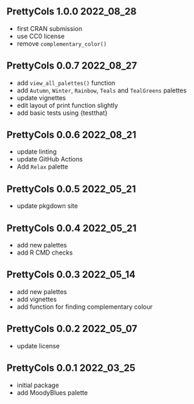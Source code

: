 ## PrettyCols 1.0.0 2022_08_28

* first CRAN submission
* use CC0 license
* remove `complementary_color()`

## PrettyCols 0.0.7 2022_08_27

* add `view_all_palettes()` function
* add `Autumn`, `Winter`, `Rainbow`, `Teals` and `TealGreens` palettes
* update vignettes
* edit layout of print function slightly
* add basic tests using {testthat}

## PrettyCols 0.0.6 2022_08_21

* update linting
* update GitHub Actions
* Add `Relax` palette

## PrettyCols 0.0.5 2022_05_21

* update pkgdown site

## PrettyCols 0.0.4 2022_05_21

* add new palettes
* add R CMD checks

## PrettyCols 0.0.3 2022_05_14

* add new palettes
* add vignettes
* add function for finding complementary colour

## PrettyCols 0.0.2 2022_05_07

* update license

## PrettyCols 0.0.1 2022_03_25

* initial package
* add MoodyBlues palette

